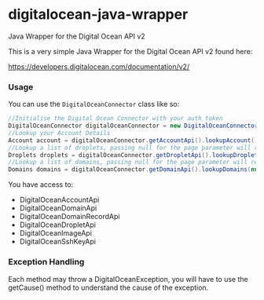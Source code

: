 # digitalocean-java-wrapper
Java Wrapper for the Digital Ocean API v2

This is a very simple Java Wrapper for the Digital Ocean API v2 found here:

https://developers.digitalocean.com/documentation/v2/

### Usage

You can use the ``DigitalOceanConnector`` class like so:
```java
//Initialise the Digital Ocean Connector with your auth token
DigitalOceanConnector digitalOceanConnector = new DigitalOceanConnector("<authToken>");
//Lookup your Account Details
Account account = digitalOceanConnector.getAccountApi().lookupAccount();
//Lookup a list of droplets, passing null for the page parameter will return by default the first page
Droplets droplets = digitalOceanConnector.getDropletApi().lookupDroplets(null);
//Lookup a list of domains, passing null for the page parameter will return by default the first page
Domains domains = digitalOceanConnector.getDomainApi().lookupDomains(null);
```

You have access to:
 - DigitalOceanAccountApi
 - DigitalOceanDomainApi
 - DigitalOceanDomainRecordApi
 - DigitalOceanDropletApi
 - DigitalOceanImageApi
 - DigitalOceanSshKeyApi

### Exception Handling

Each method may throw a DigitalOceanException, you will have to use the getCause() method to understand the cause of the exception.
